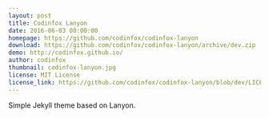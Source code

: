 ```yaml
---
layout: post
title: Codinfox Lanyon
date: 2016-06-03 00:00:00
homepage: https://github.com/codinfox/codinfox-lanyon
download: https://github.com/codinfox/codinfox-lanyon/archive/dev.zip
demo: http://codinfox.github.io/
author: codinfox
thumbnail: codinfox-lanyon.jpg
license: MIT License
license_link: https://github.com/codinfox/codinfox-lanyon/blob/dev/LICENSE.md
---
```


Simple Jekyll theme based on Lanyon.
